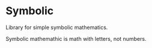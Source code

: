 Symbolic
========

Library for simple symbolic mathematics.

Symbolic mathemathic is math with letters, not numbers.